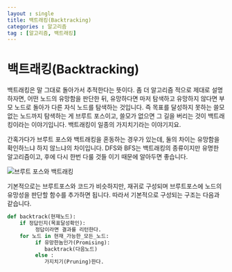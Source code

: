 ```yaml
---
layout : single
title: 백트래킹(Backtracking)
categories : 알고리즘
tag : [알고리즘, 백트래킹]
---
```




# 백트래킹(Backtracking)

백트래킹은 말 그대로 돌아가서 추적한다는 뜻이다. 좀 더 알고리즘 적으로 제대로 설명하자면, 어떤 노드의 유망함을 판단한 뒤, 유망하다면 마저 탐색하고 유망하지 않다면 부모 노드로 돌아가 다른 자식 노드를 탐색하는 것입니다. 즉 목표를 달성하지 못하는 쓸모없는 노드까지 탐색하는 게 브루트 포스이고, 쓸모가 없으면 그 길을 버리는 것이 백트래킹이라는 이야기입니다. 백트래킹이 일종의 가지치기라는 이야기지요.

간혹가다가 브루트 포스와 백트래킹을 혼동하는 경우가 있는데, 둘의 차이는 유망함을 확인하느냐 하지 않느냐의 차이입니다. DFS와 BFS는 백트래킹의 종류이지만 유명한 알고리즘이고, 후에 다시 한번 다룰 것들 이기 때문에 알아두면 좋습니다.

![브루트 포스와 백트래킹](https://mblogthumb-phinf.pstatic.net/20160121_2/msnayana_1453351668668DMXlr_JPEG/00000.jpg?type=w2)

기본적으로는 브루트포스와 코드가 비슷하지만, 재귀로 구성되며 브루트포스에 노드의 유망성을 판단할 함수를 추가하면 됩니다. 따라서 기본적으로 구성되는 구조는 다음과 같습니다.

```python
def backtrack(현재노드):
	if 정답인지(목표달성확인):
		 정답이라면 결과를 리턴한다.
	for 노드 in 현재_가능한_모든_노드:
	     if 유망한놈인가(Promising):
            backtrack(다음노드)
         else :
            가지치기(Pruning)한다.
```

